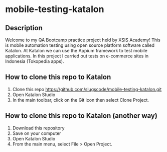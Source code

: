 # mobile-testing-katalon

## Description
Welcome to my QA Bootcamp practice project held by XSIS Academy! This is mobile automation testing using open source platform software called Katalon. 
At Katalon we can use the Appium framework to test mobile applications. In this project I carried out tests on e-commerce sites in Indonesia (Tokopedia apps). 

## How to clone this repo to Katalon
1. Clone this repo https://github.com/slugscode/mobile-testing-katalon.git
2. Open Katalon Studio
3. In the main toolbar, click on the Git icon then select Clone Project.

## How to clone this repo to Katalon (another way)
1. Download this repository
2. Save on your computer
3. Open Katalon Studio
4. From the main menu, select File > Open Project.
